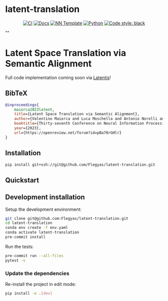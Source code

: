# latent-translation

<p align="center">
    <a href="https://github.com/Flegyas/latent-translation/actions/workflows/test_suite.yml"><img alt="CI" src=https://img.shields.io/github/workflow/status/Flegyas/latent-translation/Test%20Suite/main?label=main%20checks></a>
    <a href="https://Flegyas.github.io/latent-translation"><img alt="Docs" src=https://img.shields.io/github/deployments/Flegyas/latent-translation/github-pages?label=docs></a>
    <a href="https://github.com/grok-ai/nn-template"><img alt="NN Template" src="https://shields.io/badge/nn--template-0.4.0-emerald?style=flat&labelColor=gray"></a>
    <a href="https://www.python.org/downloads/"><img alt="Python" src="https://img.shields.io/badge/python-3.11-blue.svg"></a>
    <a href="https://black.readthedocs.io/en/stable/"><img alt="Code style: black" src="https://img.shields.io/badge/code%20style-black-000000.svg"></a>
</p>

""

# Latent Space Translation via Semantic Alignment

Full code implementation coming soon via [Latentis](https://github.com/Flegyas/Latentis)!

## BibTeX

```bibtex
@inproceedings{
    maiorca2023latent,
    title={Latent Space Translation via Semantic Alignment},
    author={Valentino Maiorca and Luca Moschella and Antonio Norelli and Marco Fumero and Francesco Locatello and Emanuele Rodol{\`a}},
    booktitle={Thirty-seventh Conference on Neural Information Processing Systems},
    year={2023},
    url={https://openreview.net/forum?id=pBa70rGHlr}
}
```


## Installation

```bash
pip install git+ssh://git@github.com/Flegyas/latent-translation.git
```


## Quickstart

[comment]: <> (> Fill me!)


## Development installation

Setup the development environment:

```bash
git clone git@github.com:Flegyas/latent-translation.git
cd latent-translation
conda env create -f env.yaml
conda activate latent-translation
pre-commit install
```

Run the tests:

```bash
pre-commit run --all-files
pytest -v
```


### Update the dependencies

Re-install the project in edit mode:

```bash
pip install -e .[dev]
```
